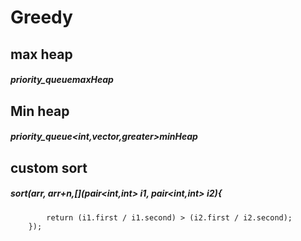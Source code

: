 # Greedy

## max heap 
##### priority_queue<int>maxHeap
## Min heap
##### priority_queue<int,vector<int>,greater<int>>minHeap

## custom sort
##### sort(arr, arr+n,[](pair<int,int> i1, pair<int,int> i2){
            return (i1.first / i1.second) > (i2.first / i2.second);
        });
